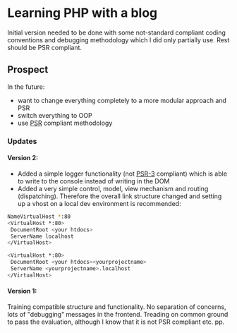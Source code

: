 # Learning PHP with a blog

Initial version needed to be done with some not-standard compliant coding conventions and debugging methodology which I did only partially use. Rest should be PSR compliant.

## Prospect

In the future:
* want to change everything completely to a more modular approach and PSR
* switch everything to OOP
* use [PSR](https://www.php-fig.org/psr) compliant methodology

### Updates

#### Version 2:
- Added a simple logger functionality (not [PSR-3](https://www.php-fig.org/psr/psr-3/) compliant) which is able to write to the console instead of writing in the DOM
- Added a very simple control, model, view mechanism and routing (dispatching). Therefore the overall link structure changed and setting up a vhost on a local dev environment is recommended:

```bash
NameVirtualHost *:80
<VirtualHost *:80>
 DocumentRoot <your htdocs>
 ServerName localhost
</VirtualHost>

<VirtualHost *:80>
 DocumentRoot <your htdocs><yourprojectname>
 ServerName <yourprojectname>.localhost
</VirtualHost>
```

#### Version 1:
Training compatible structure and functionality. No separation of concerns, lots of "debugging" messages in the frontend.
Treading on common ground to pass the evaluation, although I know that it is not PSR compliant etc. pp.
